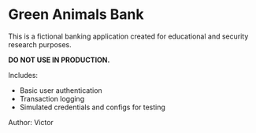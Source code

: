 # Green Animals Bank

This is a fictional banking application created for educational and security research purposes. 

**DO NOT USE IN PRODUCTION.**

Includes:
- Basic user authentication
- Transaction logging
- Simulated credentials and configs for testing

Author: Victor

